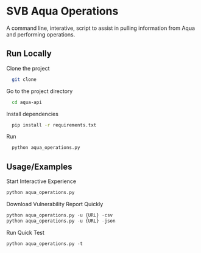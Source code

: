 
# SVB Aqua Operations

A command line, interative, script to assist in pulling information from Aqua and performing operations.


## Run Locally

Clone the project

```bash
  git clone 
```

Go to the project directory

```bash
  cd aqua-api
```

Install dependencies

```bash
  pip install -r requirements.txt
```
Run

```bash
  python aqua_operations.py
```


## Usage/Examples

Start Interactive Experience
```python
python aqua_operations.py
```
Download Vulnerability Report Quickly
```python
python aqua_operations.py -u {URL} -csv
python aqua_operations.py -u {URL} -json
```
Run Quick Test
```python
python aqua_operations.py -t
```
